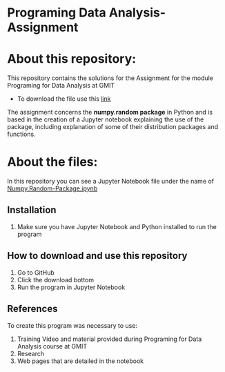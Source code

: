 # Programing Data Analysis- Assignment


# About this repository:
This repository contains the solutions for the Assignment for the module Programing for Data Analysis at GMIT
- To download the file use this [link](https://github.com/brianmcginley/ProgDA/raw/master/ProgDA_Assignment.pdf)

The assignment concerns the **numpy.random package** in Python and is based in the creation of a Jupyter notebook explaining the use of the package, including explanation of some of their distribution packages and functions. 

# About the files:
In this repository you can see a Jupyter Notebook file under the name of [Numpy.Random-Package.ipynb](https://github.com/Katylub/Programing-Data-Analysis-Assignment/blob/master/Numpy.Random-Package.ipynb/)

## Installation
1. Make sure you have Jupyter Notebook and Python installed to run the program

## How to download and use this repository
1. Go to GitHub
2. Click the download bottom 
3. Run the program in Jupyter Notebook 

## References
To create this program was necessary to use: 
1. Training Video and material provided during Programing for Data Analysis course at GMIT
2. Research 
3. Web pages that are detailed in the notebook
